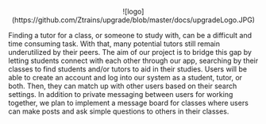 <p align="center">
    ![logo](https://github.com/Ztrains/upgrade/blob/master/docs/upgradeLogo.JPG)
</p>

Finding a tutor for a class, or someone to study with, can be a difficult and time consuming task. With that, many potential tutors still remain underutilized by their peers. The aim of our project is to bridge this gap by letting students connect with each other through our app, searching by their classes to find students and/or tutors to aid in their studies.  Users will be able to create an account and log into our system as a student, tutor, or both. Then, they can match up with other users based on their search settings.  In addition to private messaging between users for working together, we plan to implement a message board for classes where users can make posts and ask simple questions to others in their classes.
